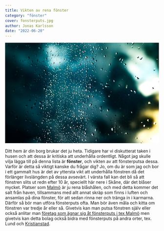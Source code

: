 ```yaml
---
title: Vikten av rena fönster
category: "fönster"
cover: fonsterputs.jpg
author: Jonas Karlsson
date: "2022-06-20"
---
```

![Fönsterputs](./fonsterputs.jpg)

Ditt hem är din borg brukar det ju heta. Tidigare har vi diskutterat taken i husen och att dessa är kritiska att underhålla ordentligt. 
Något jag skulle vilja lägga till på denna lista är **fönster**, och vikten av att fönsterputsa dessa. Varför är detta så viktigt kanske du frågar dig? Jo, om du är som jag och bor i ett gammalt hus är det av yttersta vikt att underhålla fönstren då det förlänger livslängden på dessa avsevärt.
I värsta fall kan det bli så att fönstren slits ut redn efter 10 år, speciellt här nere i Skåne, där det blåser mycket. Platser som [Malmö](https://sv.wikipedia.org/wiki/Malm%C3%B6) är ju rena blåshålen, och med detta kommer det salt från haven, tillsammans med allt annat skräp som finns i luften och ansamlas på dina fönster, för att sedan rinna ner och tränga in i karmarna. Därför så bör man utföra fönsterputs ofta. Man bör även måla och kitta om fönstren var tredje år eller så.
Givetvis kan man putsa fönstren själv eller också anlitar man [företag som ägnar sig åt fönsterputs i tex Malmö](https://magdasfonsterputs.se/fonsterputsning-malmo/) men givetvis kan detta bolag också bidra med fönsterputs på andra orter, tex. Lund och [Kristianstad](https://magdasfonsterputs.se/fonsterputsning-kristianstad/).